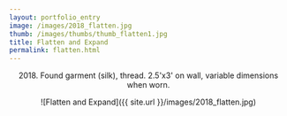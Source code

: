 ```yaml
---
layout: portfolio_entry
image: /images/2018_flatten.jpg
thumb: /images/thumbs/thumb_flatten1.jpg
title: Flatten and Expand
permalink: flatten.html
---
```

<!--description-->
<div style="text-align:center" markdown="1">

2018\. Found garment (silk), thread. 2.5'x3' on wall, variable dimensions when worn.

![Flatten and Expand]({{ site.url }}/images/2018_flatten.jpg)


</div>